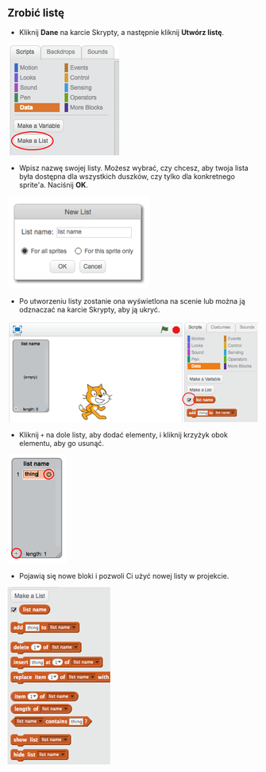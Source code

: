 ## Zrobić listę

+ Kliknij **Dane** na karcie Skrypty, a następnie kliknij **Utwórz listę**.

![Zrobić listę](images/make-a-list.png)

+ Wpisz nazwę swojej listy. Możesz wybrać, czy chcesz, aby twoja lista była dostępna dla wszystkich duszków, czy tylko dla konkretnego sprite'a. Naciśnij **OK**.

![Nazwa listy](images/list-name.png)

+ Po utworzeniu listy zostanie ona wyświetlona na scenie lub można ją odznaczać na karcie Skrypty, aby ją ukryć.

![Pokaż / ukryj listę](images/list-show-hide.png)

+ Kliknij `+` na dole listy, aby dodać elementy, i kliknij krzyżyk obok elementu, aby go usunąć.

![Pokaż / ukryj listę](images/list-add-delete.png)

+ Pojawią się nowe bloki i pozwoli Ci użyć nowej listy w projekcie.

![Lista bloków](images/list-blocks.png)
